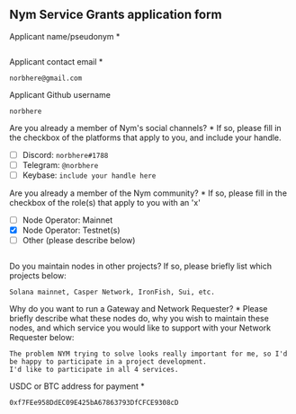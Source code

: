 Nym Service Grants application form 
------------------------------------

Applicant name/pseudonym *
```
```

Applicant contact email *
```
norbhere@gmail.com
```

Applicant Github username
```
norbhere
```

Are you already a member of Nym's social channels? * 
If so, please fill in the checkbox of the platforms that apply to you, and include your handle. 
- [ ] Discord: `norbhere#1788`
- [ ] Telegram: `@norbhere`
- [ ] Keybase: `include your handle here`

Are you already a member of the Nym community? * 
If so, please fill in the checkbox of the role(s) that apply to you with an 'x' 
- [ ] Node Operator: Mainnet 
- [x] Node Operator: Testnet(s)
- [ ] Other (please describe below)
```
```

Do you maintain nodes in other projects? 
If so, please briefly list which projects below: 
```
Solana mainnet, Casper Network, IronFish, Sui, etc.
```

Why do you want to run a Gateway and Network Requester? * 
Please briefly describe what these nodes do, why you wish to maintain these nodes, and which service you would like to support with your Network Requester below: 
```
The problem NYM trying to solve looks really important for me, so I'd be happy to participate in a project development.
I'd like to participate in all 4 services.

```

USDC or BTC address for payment * 
```
0xf7FEe958DdEC09E425bA67863793DfCFCE9308cD
```
